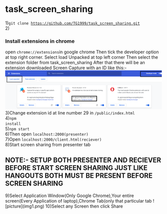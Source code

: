 # task_screen_sharing
1)<code>git clone https://github.com/TG1999/task_screen_sharing.git</code><br>
2)<h3>Install extensions in chrome </h3>
open <code>chrome://extensions</code>in google chrome
Then tick the developer option at top right corner.
Select load Unpacked at top left corner
Then select the extension folder from task_screen_sharing
After that there will be an extension downloaded Screen Capture with an ID like this:-<br>
![picture](img.png)
3)Change extension id at line number 29 in <code>/public/index.html</code> <br>
4)<code>npm install</code><br>
5)<code>npm start</code><br>
6)Then open <code>localhost:2000(presenter)</code><br>
7)Open <code>localhost:2000/client.html(reciever)</code><br>
8)Start screen sharing from presenter tab<br>
<h2>NOTE:- SETUP BOTH PRESENTER AND RECIEVER BEFORE START SCREEN SHARING JUST LIKE HANGOUTS BOTH MUST BE PRESENT BEFORE SCREEN SHARING</h2>
9)Select Application Window(Only Google Chrome),Your entire screen(Every Application of laptop),Chrome Tab(only that particular tab
![picture](img1.png)
10)Select any Screen then click Share 
